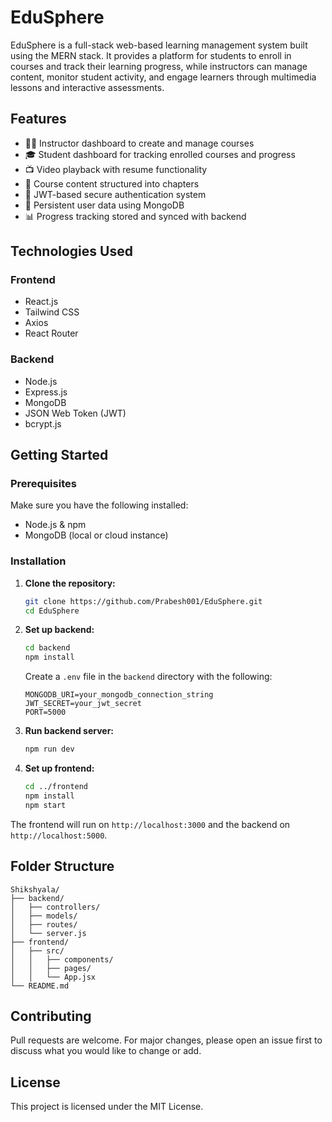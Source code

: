 # EduSphere

EduSphere is a full-stack web-based learning management system built using the MERN stack. It provides a platform for students to enroll in courses and track their learning progress, while instructors can manage content, monitor student activity, and engage learners through multimedia lessons and interactive assessments.

## Features

- 👨‍🏫 Instructor dashboard to create and manage courses
- 🎓 Student dashboard for tracking enrolled courses and progress
- 📺 Video playback with resume functionality
- 📝 Course content structured into chapters
- 🔐 JWT-based secure authentication system
- 💾 Persistent user data using MongoDB
- 📊 Progress tracking stored and synced with backend

## Technologies Used

### Frontend

- React.js
- Tailwind CSS
- Axios
- React Router

### Backend

- Node.js
- Express.js
- MongoDB
- JSON Web Token (JWT)
- bcrypt.js

## Getting Started

### Prerequisites

Make sure you have the following installed:

- Node.js & npm
- MongoDB (local or cloud instance)

### Installation

1. **Clone the repository:**

   ```bash
   git clone https://github.com/Prabesh001/EduSphere.git
   cd EduSphere
   ```

2. **Set up backend:**

   ```bash
   cd backend
   npm install
   ```

   Create a `.env` file in the `backend` directory with the following:

   ```env
   MONGODB_URI=your_mongodb_connection_string
   JWT_SECRET=your_jwt_secret
   PORT=5000
   ```

3. **Run backend server:**

   ```bash
   npm run dev
   ```

4. **Set up frontend:**
   ```bash
   cd ../frontend
   npm install
   npm start
   ```

The frontend will run on `http://localhost:3000` and the backend on `http://localhost:5000`.

## Folder Structure

```
Shikshyala/
├── backend/
│   ├── controllers/
│   ├── models/
│   ├── routes/
│   └── server.js
├── frontend/
│   ├── src/
│   │   ├── components/
│   │   ├── pages/
│   │   └── App.jsx
└── README.md
```

## Contributing

Pull requests are welcome. For major changes, please open an issue first to discuss what you would like to change or add.

## License

This project is licensed under the MIT License.
